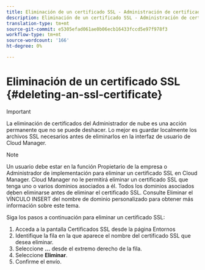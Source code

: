 ```yaml
---
title: Eliminación de un certificado SSL - Administración de certificados SSL
description: Eliminación de un certificado SSL - Administración de certificados SSL
translation-type: tm+mt
source-git-commit: e5305efad061ae0b06ecb16433fccd5e97f978f3
workflow-type: tm+mt
source-wordcount: '166'
ht-degree: 0%

---
```



# Eliminación de un certificado SSL {#deleting-an-ssl-certificate}

>[!IMPORTANT]
>La eliminación de certificados del Administrador de nube es una acción permanente que no se puede deshacer. Lo mejor es guardar localmente los archivos SSL necesarios antes de eliminarlos en la interfaz de usuario de Cloud Manager.

>[!NOTE]
>Un usuario debe estar en la función Propietario de la empresa o Administrador de implementación para eliminar un certificado SSL en Cloud Manager. Cloud Manager no le permitirá eliminar un certificado SSL que tenga uno o varios dominios asociados a él.  Todos los dominios asociados deben eliminarse antes de eliminar el certificado SSL. Consulte Eliminar el VÍNCULO INSERT del nombre de dominio personalizado para obtener más información sobre este tema.

Siga los pasos a continuación para eliminar un certificado SSL:

1. Acceda a la pantalla Certificados SSL desde la página Entornos
1. Identifique la fila en la que aparece el nombre del certificado SSL que desea eliminar.
1. Seleccione **...** desde el extremo derecho de la fila.
1. Seleccione **Eliminar**.
1. Confirme el envío.
